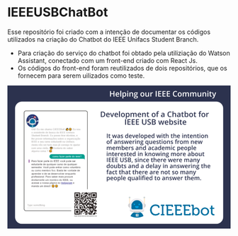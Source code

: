 # IEEEUSBChatBot

Esse repositório foi criado com a intenção de documentar os códigos utilizados na criação do Chatbot do IEEE Unifacs Student Branch.


- Para criação do serviço do chatbot foi obtado pela utiliziação do Watson Assistant, conectado com um front-end criado com React Js.
- Os códigos do front-end foram reutilizados de dois repositórios, que os fornecem para serem uilizados como teste.

![GitHub Logo](/githubpic.png)
